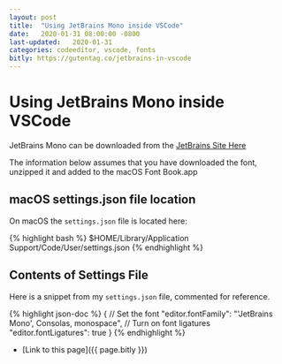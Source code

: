 ```yaml
---
layout: post
title:  "Using JetBrains Mono inside VSCode"
date:   2020-01-31 08:00:00 -0800
last-updated:   2020-01-31
categories: codeeditor, vscode, fonts
bitly: https://gutentag.co/jetbrains-in-vscode
---
```


# Using JetBrains Mono inside VSCode

JetBrains Mono can be downloaded from the [JetBrains Site Here](https://www.jetbrains.com/lp/mono/)

The information below assumes that you have downloaded the font, unzipped it and added to the macOS Font Book.app

## macOS settings.json file location

On macOS the `settings.json` file is located here:

{% highlight bash %}
$HOME/Library/Application Support/Code/User/settings.json
{% endhighlight %}


## Contents of Settings File


Here is a snippet from my `settings.json` file, commented for reference.

{% highlight json-doc %}
{
    // Set the font
    "editor.fontFamily": "'JetBrains Mono', Consolas, monospace",
    // Turn on font ligatures
    "editor.fontLigatures": true
}
{% endhighlight %}

- [Link to this page]({{ page.bitly }})
